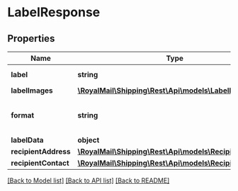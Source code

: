 # LabelResponse

## Properties
Name | Type | Description | Notes
------------ | ------------- | ------------- | -------------
**label** | **string** | Label in PDF format and Base64 encoded | [optional] 
**labelImages** | [**\RoyalMail\Shipping\Rest\Api\models\LabelImages**](LabelImages.md) |  | [optional] 
**format** | **string** | The format of the response as requested in the printLabelRequest i.e. PDF/DS/DSPDF/PNG/DSPNG | [optional] 
**labelData** | **object** | Label details. | [optional] 
**recipientAddress** | [**\RoyalMail\Shipping\Rest\Api\models\RecipientAddress**](RecipientAddress.md) |  | [optional] 
**recipientContact** | [**\RoyalMail\Shipping\Rest\Api\models\RecipientContact**](RecipientContact.md) |  | [optional] 

[[Back to Model list]](../README.md#documentation-for-models) [[Back to API list]](../README.md#documentation-for-api-endpoints) [[Back to README]](../README.md)


